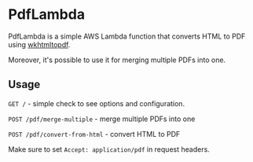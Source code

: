 # PdfLambda

PdfLambda is a simple AWS Lambda function that converts HTML to PDF using [wkhtmltopdf](https://wkhtmltopdf.org/).

Moreover, it's possible to use it for merging multiple PDFs into one.

## Usage

`GET /` - simple check to see options and configuration.

`POST /pdf/merge-multiple` - merge multiple PDFs into one

`POST /pdf/convert-from-html` - convert HTML to PDF

Make sure to set `Accept: application/pdf` in request headers.
